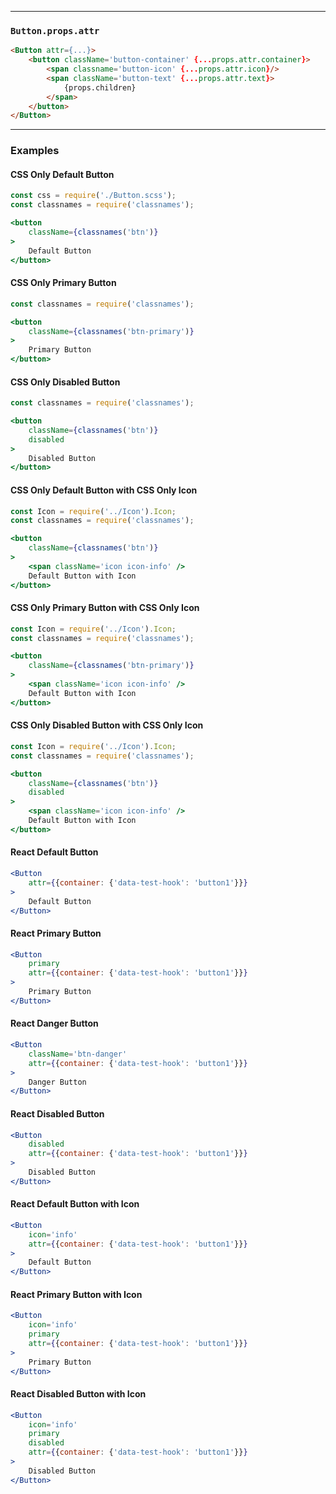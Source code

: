 ______________________________________________________________________________

### `Button.props.attr`

```html
<Button attr={...}>
    <button className='button-container' {...props.attr.container}>
        <span classname='button-icon' {...props.attr.icon}/>
        <span className='button-text' {...props.attr.text}>
            {props.children}
        </span>
    </button>
</Button>
```

______________________________________________________________________________

### Examples

#### CSS Only Default Button

```jsx
const css = require('./Button.scss');
const classnames = require('classnames');

<button
    className={classnames('btn')}
>
    Default Button
</button>
```

#### CSS Only Primary Button

```jsx
const classnames = require('classnames');

<button
    className={classnames('btn-primary')}
>
    Primary Button
</button>
```

#### CSS Only Disabled Button

```jsx
const classnames = require('classnames');

<button
    className={classnames('btn')}
    disabled
>
    Disabled Button
</button>
```

#### CSS Only Default Button with CSS Only Icon

```jsx
const Icon = require('../Icon').Icon;
const classnames = require('classnames');

<button
    className={classnames('btn')}
>
    <span className='icon icon-info' />
    Default Button with Icon
</button>
```

#### CSS Only Primary Button with CSS Only Icon

```jsx
const Icon = require('../Icon').Icon;
const classnames = require('classnames');

<button
    className={classnames('btn-primary')}
>
    <span className='icon icon-info' />
    Default Button with Icon
</button>
```

#### CSS Only Disabled Button with CSS Only Icon

```jsx
const Icon = require('../Icon').Icon;
const classnames = require('classnames');

<button
    className={classnames('btn')}
    disabled
>
    <span className='icon icon-info' />
    Default Button with Icon
</button>
```

#### React Default Button

```jsx
<Button
    attr={{container: {'data-test-hook': 'button1'}}}
>
    Default Button
</Button>
```

#### React Primary Button

```jsx
<Button
    primary
    attr={{container: {'data-test-hook': 'button1'}}}
>
    Primary Button
</Button>
```

#### React Danger Button

```jsx
<Button
    className='btn-danger'
    attr={{container: {'data-test-hook': 'button1'}}}
>
    Danger Button
</Button>
```

#### React Disabled Button

```jsx
<Button
    disabled
    attr={{container: {'data-test-hook': 'button1'}}}
>
    Disabled Button
</Button>
```

#### React Default Button with Icon

```jsx
<Button
    icon='info'
    attr={{container: {'data-test-hook': 'button1'}}}
>
    Default Button
</Button>
```

#### React Primary Button with Icon

```jsx
<Button
    icon='info'
    primary
    attr={{container: {'data-test-hook': 'button1'}}}
>
    Primary Button
</Button>
```

#### React Disabled Button with Icon

```jsx
<Button
    icon='info'
    primary
    disabled
    attr={{container: {'data-test-hook': 'button1'}}}
>
    Disabled Button
</Button>
```